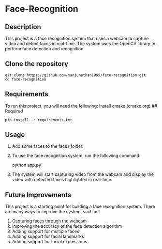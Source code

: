 # Face-Recognition

## Description
This project is a face recognition system that uses a webcam to capture video and detect faces in real-time. The system uses the OpenCV library to perform face detection and recognition.

## Clone the repository
    git clone https://github.com/manjunathan1999/face-recognition.git
    cd face-recognition

## Requirements
To run this project, you will need the following:
Install cmake (cmake.org) ## Required

    pip install -r requirements.txt

## Usage
1. Add some faces to the faces folder.
2. To use the face recognition system, run the following command:

    python app.py
3. The system will start capturing video from the webcam and display the video with detected faces highlighted in real-time.


## Future Improvements
This project is a starting point for building a face recognition system. There are many ways to improve the system, such as:
1. Capturing faces through the webcam
2. Improving the accuracy of the face detection algorithm
3. Adding support for multiple faces
4. Adding support for facial landmarks
5. Adding support for facial expressions